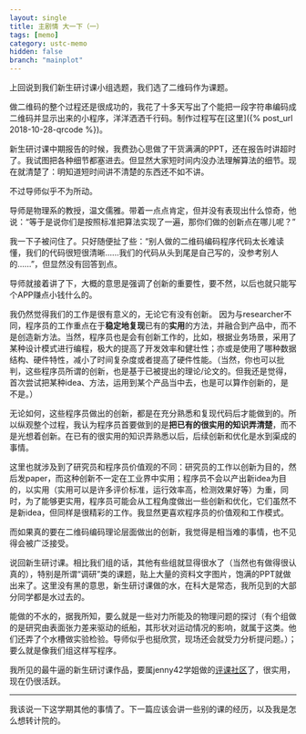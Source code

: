 ```yaml
---
layout: single
title: 主剧情 大一下（一）
tags: [memo]
category: ustc-memo
hidden: false
branch: "mainplot"
---
```


上回说到我们新生研讨课小组选题，我们选了二维码作为课题。

做二维码的整个过程还是很成功的，我花了十多天写出了个能把一段字符串编码成二维码并显示出来的小程序，洋洋洒洒千行码。制作过程写在[这里]({% post_url 2018-10-28-qrcode %})。

新生研讨课中期报告的时候，我费劲心思做了干货满满的PPT，还在报告时讲超时了。我试图把各种细节都塞进去。但显然大家短时间内没办法理解算法的细节。现在就清楚了：明知道短时间讲不清楚的东西还不如不讲。

不过导师似乎不为所动。

导师是物理系的教授，温文儒雅。带着一点点肯定，但并没有表现出什么惊奇，他说：“等于是说你们是按照标准把算法实现了一遍，那你们做的创新点在哪儿呢？”

我一下子被问住了。只好随便扯了些：“别人做的二维码编码程序代码太长难读懂，我们的代码很短很清晰......我们的代码从头到尾是自己写的，没参考别人的......”，但显然没有回答到点。

导师就接着讲了下，大概的意思是强调了创新的重要性，要不然，以后也就只能写个APP赚点小钱什么的。

我仍然觉得我们的工作是很有意义的，无论它有没有创新。
因为与researcher不同，程序员的工作重点在于**稳定地复现**已有的**实用**的方法，并融合到产品中，而不是创造新方法。当然，程序员也是会有创新工作的，比如，根据业务场景，采用了某种设计模式进行编程，极大的提高了开发效率和健壮性；亦或是使用了哪种数据结构、硬件特性，减小了时间复杂度或者提高了硬件性能。（当然，你也可以批判，这些程序员所谓的创新，也是基于已被提出的理论/论文的。但我还是觉得，首次尝试把某种idea、方法，运用到某个产品当中去，也是可以算作创新的，是不是。）

无论如何，这些程序员做出的创新，都是在充分熟悉和复现代码后才能做到的。所以纵观整个过程，我认为程序员首要做到的是**把已有的很实用的知识弄清楚**，而不是光想着创新。在已有的很实用的知识弄熟悉以后，后续创新和优化是水到渠成的事情。


这里也就涉及到了研究员和程序员价值观的不同：研究员的工作以创新为目的，然后发paper，而这种创新不一定在工业界中实用；程序员不会以产出新idea为目的，以实用（实用可以是许多评价标准，运行效率高，检测效果好等）为重，同时，为了能够更实用，程序员可能会从工程角度做出一些创新和优化，它们虽然不是新idea，但同样是很精彩的工作。我显然更喜欢程序员的价值观和工作模式。

而如果真的要在二维码编码理论层面做出的创新，我觉得是相当难的事情，也不见得会被广泛接受。

说回新生研讨课。相比我们组的话，其他有些组就显得很水了（当然也有做得很认真的），特别是所谓“调研”类的课题，贴上大量的资料文字图片，饱满的PPT就做出来了。这里没有黑的意思，新生研讨课做的水，在科大是常态，我所见到的大部分同学都是水过去的。

能做的不水的，据我所知，要么就是一些对力所能及的物理问题的探讨（有个组做的是研究由表面张力差来驱动的纸船，其形状对运动情况的影响，就属于这类。他们还弄了个水槽做实验检验。导师似乎也挺欣赏，现场还会就受力分析提问题。）；要么就是像我们组这样写程序。

我所见的最牛逼的新生研讨课作品，要属jenny42学姐做的[评课社区](icourse.club)了，很实用，现在仍很活跃。

---

我该说一下这学期其他的事情了。下一篇应该会讲一些别的课的经历，以及我是怎么想转计院的。